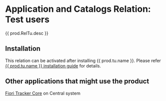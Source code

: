 # Application and Catalogs Relation: Test users
{{ prod.RelTu.desc }}


## Installation
This relation can be activated after installing {{ prod.tu.name }}. Please refer [{{ prod.tu.name }} installation guide](../../tu/FPS01/inst.md) for details.

## Other applications that might use the product
[Fiori Tracker Core](../../core/SPS03/main.md) on Central system

